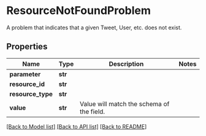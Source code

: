 # ResourceNotFoundProblem

A problem that indicates that a given Tweet, User, etc. does not exist.

## Properties
Name | Type | Description | Notes
------------ | ------------- | ------------- | -------------
**parameter** | **str** |  | 
**resource_id** | **str** |  | 
**resource_type** | **str** |  | 
**value** | **str** | Value will match the schema of the field. | 

[[Back to Model list]](../README.md#documentation-for-models) [[Back to API list]](../README.md#documentation-for-api-endpoints) [[Back to README]](../README.md)


